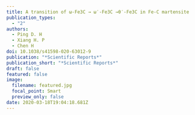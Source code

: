 ```yaml
---
title: A transition of ω-Fe3C → ω′-Fe3C →θ′-Fe3C in Fe-C martensite
publication_types:
  - "2"
authors:
  - Ping D. H
  - Xiang H. P
  - Chen H
doi: 10.1038/s41598-020-63012-9
publication: "*Scientific Reports*"
publication_short: "*Scientific Reports*"
draft: false
featured: false
image:
  filename: featured.jpg
  focal_point: Smart
  preview_only: false
date: 2020-03-18T19:04:18.681Z
---
```

